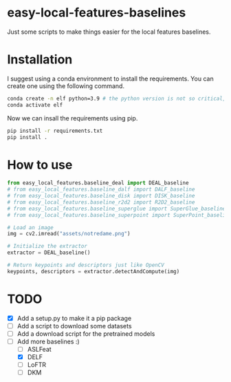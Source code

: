 # easy-local-features-baselines

Just some scripts to make things easier for the local features baselines.

# Installation


I suggest using a conda environment to install the requirements. You can create one using the following command.

```bash
conda create -n elf python=3.9 # the python version is not so critical, but I used 3.9.
conda activate elf
```

Now we can insall the requirements using pip.

```bash
pip install -r requirements.txt
pip install .
```

# How to use

```python
from easy_local_features.baseline_deal import DEAL_baseline
# from easy_local_features.baseline_dalf import DALF_baseline
# from easy_local_features.baseline_disk import DISK_baseline
# from easy_local_features.baseline_r2d2 import R2D2_baseline
# from easy_local_features.baseline_superglue import SuperGlue_baseline
# from easy_local_features.baseline_superpoint import SuperPoint_baseline

# Load an image
img = cv2.imread("assets/notredame.png")

# Initialize the extractor
extractor = DEAL_baseline()

# Return keypoints and descriptors just like OpenCV
keypoints, descriptors = extractor.detectAndCompute(img)

```
# TODO

- [x] Add a setup.py to make it a pip package
- [ ] Add a script to download some datasets
- [ ] Add a download script for the pretrained models
- [ ] Add more baselines :)
  - [ ] ASLFeat
  - [x] DELF
  - [ ] LoFTR
  - [ ] DKM